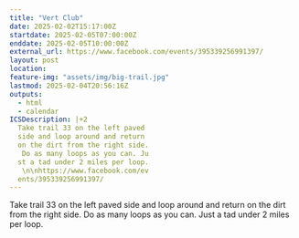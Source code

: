 ```yaml
---
title: "Vert Club"
date: 2025-02-02T15:17:00Z
startdate: 2025-02-05T07:00:00Z
enddate: 2025-02-05T10:00:00Z
external_url: https://www.facebook.com/events/395339256991397/
layout: post
location: 
feature-img: "assets/img/big-trail.jpg"
lastmod: 2025-02-04T20:56:16Z
outputs:
  - html
  - calendar
ICSDescription: |+2
  Take trail 33 on the left paved   side and loop around and return   on the dirt from the right side.   Do as many loops as you can. Ju  st a tad under 2 miles per loop.   \n\nhttps://www.facebook.com/ev  ents/395339256991397/
---
```


Take trail 33 on the left paved side and loop around and return on the dirt from the right side. Do as many loops as you can. Just a tad under 2 miles per loop. <br>
  <br>
  

